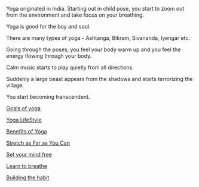 Yoga originated in India.
Starting out in child pose, you start to zoom out from the environment and take focus on your breathing.

Yoga is good for the boy and soul.

There are many types of yoga - Ashtanga, Bikram, Sivananda, Iyengar etc.

Going through the poses, you feel your body warm up and you feel the energy flowing through your body.

Calm music starts to play quietly from all directions.

Suddenly a large beast appears from the shadows and starts terrorizing the village.

You start becoming transcendent.

[Goals of yoga](../yoga/goals/goals_of_yoga.md)

[Yoga LifeStyle](../yoga/lifestyle/yoga_lifestyle.md)

[Benefits of Yoga](../yoga/benefits/yoga_benefits.md)

[Stretch as Far as You Can](../yoga/stretch/stretch.md)

[Set your mind free](../yoga/mind/yoga_mind.md)

[Learn to breathe](../yoga/breathe/breathe.md)

[Building the habit](../yoga/habit/yoga-habit.md)
